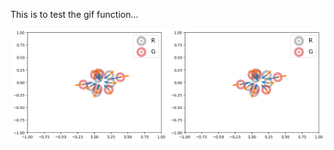 This is to test the gif function...

<img src="../Figures/0_mmd_d_att.gif" alt="mmd_d_att" width="50%" height="50%"><img src="../Figures/0_mmd_d_att.gif" alt="mmd_d_rep" width="50%" height="50%">
